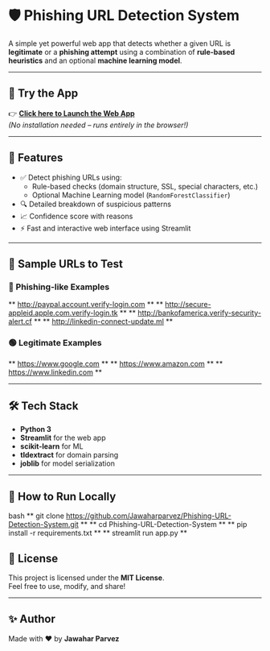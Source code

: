 # 🛡️ Phishing URL Detection System

A simple yet powerful web app that detects whether a given URL is **legitimate** or a **phishing attempt** using a combination of **rule-based heuristics** and an optional **machine learning model**.

---

## 🚀 Try the App

👉 **[Click here to Launch the Web App](https://phishing-url-detection-system-byparvez.streamlit.app/)**  
_(No installation needed – runs entirely in the browser!)_

---

## 📌 Features

- ✅ Detect phishing URLs using:
  - Rule-based checks (domain structure, SSL, special characters, etc.)
  - Optional Machine Learning model (`RandomForestClassifier`)
- 🔍 Detailed breakdown of suspicious patterns
- 📈 Confidence score with reasons
- ⚡ Fast and interactive web interface using Streamlit

---

## 🧪 Sample URLs to Test

### 🔴 Phishing-like Examples
** http://paypal.account.verify-login.com **
** http://secure-appleid.apple.com.verify-login.tk **
** http://bankofamerica.verify-security-alert.cf ** 
** http://linkedin-connect-update.ml **


### 🟢 Legitimate Examples
** https://www.google.com **
** https://www.amazon.com **
** https://www.linkedin.com **


---

## 🛠️ Tech Stack

- **Python 3**
- **Streamlit** for the web app
- **scikit-learn** for ML
- **tldextract** for domain parsing
- **joblib** for model serialization

---

## 📁 How to Run Locally

bash
** git clone https://github.com/Jawaharparvez/Phishing-URL-Detection-System.git **
** cd Phishing-URL-Detection-System **
** pip install -r requirements.txt **
** streamlit run app.py **

## 📜 License

This project is licensed under the **MIT License**.  
Feel free to use, modify, and share!

---

## ✨ Author

Made with ❤️ by **Jawahar Parvez**

